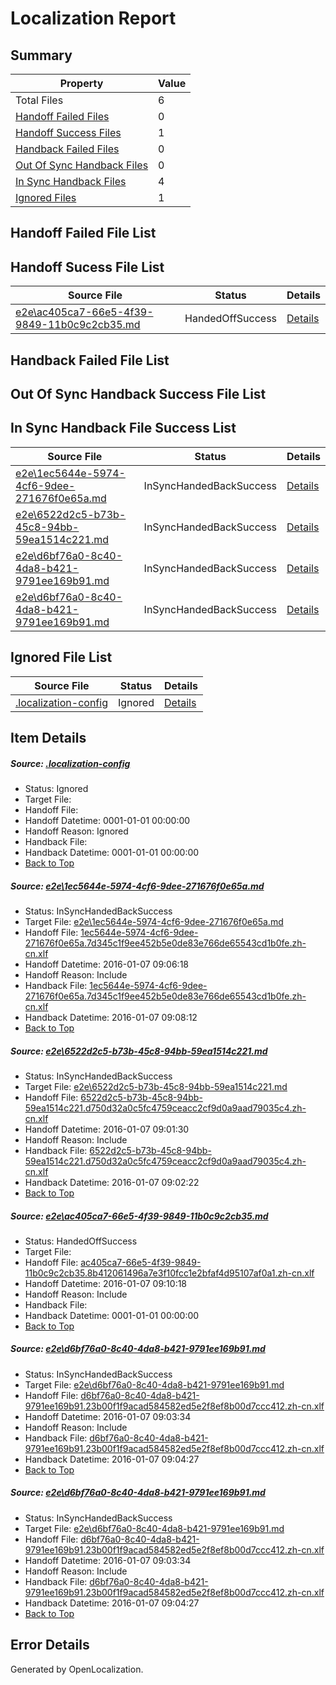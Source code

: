 # <a name='report-top'></a> Localization Report

## Summary
 Property | Value 
 -------- | ----- 
 Total Files | 6
[ Handoff Failed Files ](#handoff-failed-list)| 0
[ Handoff Success Files ](#handoff-success-list)| 1
[ Handback Failed Files ](#handback-failed-list)| 0
[ Out Of Sync Handback Files ](#outofsync-handback-success-list)| 0
[ In Sync Handback Files ](#insync-handback-success-list)| 4
[ Ignored Files ](#ignored-list)| 1

## <a name='handoff-failed-list'></a> Handoff Failed File List

## <a name='handoff-success-list'></a> Handoff Sucess File List
 Source File | Status | Details 
 ----------- | ------ | ------- 
 [e2e\ac405ca7-66e5-4f39-9849-11b0c9c2cb35.md](https://github.com/OpenLocalizationTest/oltest/blob/2377ea4a0daffaead01883290b5c80e611fd3f37/e2e/ac405ca7-66e5-4f39-9849-11b0c9c2cb35.md) | HandedOffSuccess | [Details](#8eb9895c6923e4cc47e9e7ee03a30011ae14f0333)

## <a name='handback-failed-list'></a> Handback Failed File List

## <a name='outofsync-handback-success-list'></a> Out Of Sync Handback Success File List

## <a name='insync-handback-success-list'></a> In Sync Handback File Success List
 Source File | Status | Details 
 ----------- | ------ | ------- 
 [e2e\1ec5644e-5974-4cf6-9dee-271676f0e65a.md](https://github.com/OpenLocalizationTest/oltest/blob/1982c51a15ba95cff570db5b36abf20d0031a673/e2e/1ec5644e-5974-4cf6-9dee-271676f0e65a.md) | InSyncHandedBackSuccess | [Details](#61d5e6acefa146b083f4994f62ace6e2c0489a071)
 [e2e\6522d2c5-b73b-45c8-94bb-59ea1514c221.md](https://github.com/OpenLocalizationTest/oltest/blob/9ff91771f7fdc097398650227a115a2fb1f6b196/e2e/6522d2c5-b73b-45c8-94bb-59ea1514c221.md) | InSyncHandedBackSuccess | [Details](#88836ee61ae7d2b6647c9f3cd9babb02275186ec2)
 [e2e\d6bf76a0-8c40-4da8-b421-9791ee169b91.md](https://github.com/OpenLocalizationTest/oltest/blob/d4bf1001d48bdbbc398a75371de360a712b50fdd/e2e/d6bf76a0-8c40-4da8-b421-9791ee169b91.md) | InSyncHandedBackSuccess | [Details](#741554517a0c1b2ae3d4b0b60acc8dcb295b5b634)
 [e2e\d6bf76a0-8c40-4da8-b421-9791ee169b91.md](https://github.com/OpenLocalizationTest/oltest/blob/d4bf1001d48bdbbc398a75371de360a712b50fdd/e2e/d6bf76a0-8c40-4da8-b421-9791ee169b91.md) | InSyncHandedBackSuccess | [Details](#741554517a0c1b2ae3d4b0b60acc8dcb295b5b635)

## <a name='ignored-list'></a> Ignored File List
 Source File | Status | Details 
 ----------- | ------ | ------- 
 [.localization-config](https://github.com/OpenLocalizationTest/oltest/blob/2377ea4a0daffaead01883290b5c80e611fd3f37/.localization-config) | Ignored | [Details](#e4725be8631cbe979bbe0fa8b97cd75f1fd41d4d0)

## Item Details
##### <a name='e4725be8631cbe979bbe0fa8b97cd75f1fd41d4d0'></a> Source: [.localization-config](https://github.com/OpenLocalizationTest/oltest/blob/2377ea4a0daffaead01883290b5c80e611fd3f37/.localization-config)
* Status: Ignored
* Target File: 
* Handoff File: 
* Handoff Datetime: 0001-01-01 00:00:00
* Handoff Reason: Ignored
* Handback File: 
* Handback Datetime: 0001-01-01 00:00:00
* [Back to Top](#report-top)

##### <a name='61d5e6acefa146b083f4994f62ace6e2c0489a071'></a> Source: [e2e\1ec5644e-5974-4cf6-9dee-271676f0e65a.md](https://github.com/OpenLocalizationTest/oltest/blob/1982c51a15ba95cff570db5b36abf20d0031a673/e2e/1ec5644e-5974-4cf6-9dee-271676f0e65a.md)
* Status: InSyncHandedBackSuccess
* Target File: [e2e\1ec5644e-5974-4cf6-9dee-271676f0e65a.md](https://github.com/OpenLocalizationTestOrg/oltest.zh-cn/blob/602a308148e4e715645dee408ce69e558ad92be4/e2e/1ec5644e-5974-4cf6-9dee-271676f0e65a.md)
* Handoff File: [1ec5644e-5974-4cf6-9dee-271676f0e65a.7d345c1f9ee452b5e0de83e766de65543cd1b0fe.zh-cn.xlf](https://github.com/OpenLocalizationTestOrg/olhandoff/blob/b346a2ec779d67ed4e39fea07578ec31c55b4bb0/ol-handoff/OpenLocalizationTestOrg/oltest.zh-cn/yufeih/1ec5644e-5974-4cf6-9dee-271676f0e65a.7d345c1f9ee452b5e0de83e766de65543cd1b0fe.zh-cn.xlf)
* Handoff Datetime: 2016-01-07 09:06:18
* Handoff Reason: Include
* Handback File: [1ec5644e-5974-4cf6-9dee-271676f0e65a.7d345c1f9ee452b5e0de83e766de65543cd1b0fe.zh-cn.xlf](https://github.com/OpenLocalizationTestOrg/olhandback/blob/91819295986fb1616c89f56f4acea08f319b3bf5/ol-handback/OpenLocalizationTestOrg/oltest.zh-cn/yufeih/1ec5644e-5974-4cf6-9dee-271676f0e65a.7d345c1f9ee452b5e0de83e766de65543cd1b0fe.zh-cn.xlf)
* Handback Datetime: 2016-01-07 09:08:12
* [Back to Top](#report-top)

##### <a name='88836ee61ae7d2b6647c9f3cd9babb02275186ec2'></a> Source: [e2e\6522d2c5-b73b-45c8-94bb-59ea1514c221.md](https://github.com/OpenLocalizationTest/oltest/blob/9ff91771f7fdc097398650227a115a2fb1f6b196/e2e/6522d2c5-b73b-45c8-94bb-59ea1514c221.md)
* Status: InSyncHandedBackSuccess
* Target File: [e2e\6522d2c5-b73b-45c8-94bb-59ea1514c221.md](https://github.com/OpenLocalizationTestOrg/oltest.zh-cn/blob/135319fc0a6005945c1c8f617095fb67b21d98c5/e2e/6522d2c5-b73b-45c8-94bb-59ea1514c221.md)
* Handoff File: [6522d2c5-b73b-45c8-94bb-59ea1514c221.d750d32a0c5fc4759ceacc2cf9d0a9aad79035c4.zh-cn.xlf](https://github.com/OpenLocalizationTestOrg/olhandoff/blob/0d85b60564671d0a4842cc13f17d3de9b31331cb/ol-handoff/OpenLocalizationTestOrg/oltest.zh-cn/yufeih/6522d2c5-b73b-45c8-94bb-59ea1514c221.d750d32a0c5fc4759ceacc2cf9d0a9aad79035c4.zh-cn.xlf)
* Handoff Datetime: 2016-01-07 09:01:30
* Handoff Reason: Include
* Handback File: [6522d2c5-b73b-45c8-94bb-59ea1514c221.d750d32a0c5fc4759ceacc2cf9d0a9aad79035c4.zh-cn.xlf](https://github.com/OpenLocalizationTestOrg/olhandback/blob/84a26c0240e9a2789ccea5720e309e5586f384af/ol-handback/OpenLocalizationTestOrg/oltest.zh-cn/yufeih/6522d2c5-b73b-45c8-94bb-59ea1514c221.d750d32a0c5fc4759ceacc2cf9d0a9aad79035c4.zh-cn.xlf)
* Handback Datetime: 2016-01-07 09:02:22
* [Back to Top](#report-top)

##### <a name='8eb9895c6923e4cc47e9e7ee03a30011ae14f0333'></a> Source: [e2e\ac405ca7-66e5-4f39-9849-11b0c9c2cb35.md](https://github.com/OpenLocalizationTest/oltest/blob/2377ea4a0daffaead01883290b5c80e611fd3f37/e2e/ac405ca7-66e5-4f39-9849-11b0c9c2cb35.md)
* Status: HandedOffSuccess
* Target File: 
* Handoff File: [ac405ca7-66e5-4f39-9849-11b0c9c2cb35.8b412061496a7e3f10fcc1e2bfaf4d95107af0a1.zh-cn.xlf](https://github.com/OpenLocalizationTestOrg/olhandoff/blob/e01b2401bcd59184889f97a418cb293f08c4864d/ol-handoff/OpenLocalizationTestOrg/oltest.zh-cn/yufeih/ac405ca7-66e5-4f39-9849-11b0c9c2cb35.8b412061496a7e3f10fcc1e2bfaf4d95107af0a1.zh-cn.xlf)
* Handoff Datetime: 2016-01-07 09:10:18
* Handoff Reason: Include
* Handback File: 
* Handback Datetime: 0001-01-01 00:00:00
* [Back to Top](#report-top)

##### <a name='741554517a0c1b2ae3d4b0b60acc8dcb295b5b634'></a> Source: [e2e\d6bf76a0-8c40-4da8-b421-9791ee169b91.md](https://github.com/OpenLocalizationTest/oltest/blob/d4bf1001d48bdbbc398a75371de360a712b50fdd/e2e/d6bf76a0-8c40-4da8-b421-9791ee169b91.md)
* Status: InSyncHandedBackSuccess
* Target File: [e2e\d6bf76a0-8c40-4da8-b421-9791ee169b91.md](https://github.com/OpenLocalizationTestOrg/oltest.zh-cn/blob/2462e04e7bf14b28ad176a93fdcfd5d4e180b709/e2e/d6bf76a0-8c40-4da8-b421-9791ee169b91.md)
* Handoff File: [d6bf76a0-8c40-4da8-b421-9791ee169b91.23b00f1f9acad584582ed5e2f8ef8b00d7ccc412.zh-cn.xlf](https://github.com/OpenLocalizationTestOrg/olhandoff/blob/2bb677d79ccb4513617f7a6ef1d4a45a1f287387/ol-handoff/OpenLocalizationTestOrg/oltest.zh-cn/yufeih/d6bf76a0-8c40-4da8-b421-9791ee169b91.23b00f1f9acad584582ed5e2f8ef8b00d7ccc412.zh-cn.xlf)
* Handoff Datetime: 2016-01-07 09:03:34
* Handoff Reason: Include
* Handback File: [d6bf76a0-8c40-4da8-b421-9791ee169b91.23b00f1f9acad584582ed5e2f8ef8b00d7ccc412.zh-cn.xlf](https://github.com/OpenLocalizationTestOrg/olhandback/blob/15ad8a5a079ebb21ea2da079e7ea4f02e2a3ad0f/ol-handback/OpenLocalizationTestOrg/oltest.zh-cn/yufeih/d6bf76a0-8c40-4da8-b421-9791ee169b91.23b00f1f9acad584582ed5e2f8ef8b00d7ccc412.zh-cn.xlf)
* Handback Datetime: 2016-01-07 09:04:27
* [Back to Top](#report-top)

##### <a name='741554517a0c1b2ae3d4b0b60acc8dcb295b5b635'></a> Source: [e2e\d6bf76a0-8c40-4da8-b421-9791ee169b91.md](https://github.com/OpenLocalizationTest/oltest/blob/d4bf1001d48bdbbc398a75371de360a712b50fdd/e2e/d6bf76a0-8c40-4da8-b421-9791ee169b91.md)
* Status: InSyncHandedBackSuccess
* Target File: [e2e\d6bf76a0-8c40-4da8-b421-9791ee169b91.md](https://github.com/OpenLocalizationTestOrg/oltest.zh-cn/blob/2462e04e7bf14b28ad176a93fdcfd5d4e180b709/e2e/d6bf76a0-8c40-4da8-b421-9791ee169b91.md)
* Handoff File: [d6bf76a0-8c40-4da8-b421-9791ee169b91.23b00f1f9acad584582ed5e2f8ef8b00d7ccc412.zh-cn.xlf](https://github.com/OpenLocalizationTestOrg/olhandoff/blob/2bb677d79ccb4513617f7a6ef1d4a45a1f287387/ol-handoff/OpenLocalizationTestOrg/oltest.zh-cn/yufeih/d6bf76a0-8c40-4da8-b421-9791ee169b91.23b00f1f9acad584582ed5e2f8ef8b00d7ccc412.zh-cn.xlf)
* Handoff Datetime: 2016-01-07 09:03:34
* Handoff Reason: Include
* Handback File: [d6bf76a0-8c40-4da8-b421-9791ee169b91.23b00f1f9acad584582ed5e2f8ef8b00d7ccc412.zh-cn.xlf](https://github.com/OpenLocalizationTestOrg/olhandback/blob/15ad8a5a079ebb21ea2da079e7ea4f02e2a3ad0f/ol-handback/OpenLocalizationTestOrg/oltest.zh-cn/yufeih/d6bf76a0-8c40-4da8-b421-9791ee169b91.23b00f1f9acad584582ed5e2f8ef8b00d7ccc412.zh-cn.xlf)
* Handback Datetime: 2016-01-07 09:04:27
* [Back to Top](#report-top)


## Error Details

Generated by OpenLocalization.
